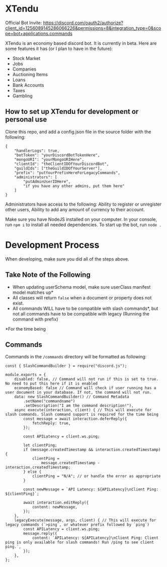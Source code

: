 # XTendu

Official Bot Invite: https://discord.com/oauth2/authorize?client_id=1256089145286066226&permissions=8&integration_type=0&scope=bot+applications.commands

XTendu is an economy based discord bot. It is currently in beta.
Here are some features it has (or I plan to have in the future):

-   Stock Market
-   Jobs
-   Companies
-   Auctioning Items
-   Loans
-   Bank Accounts
-   Taxes
-   Gambling

## How to set up XTendu for development or personal use

Clone this repo, and add a config.json file in the source folder with the following:

```
{
	"handlerLogs": true,
	"botToken": "yourDiscordBotTokenHere",
	"mongoURI": "yourMongoURIHere",
	"clientId": "theClientIDOfYourDiscordBot",
	"guildIds": ["theGuildIDOfYourServer"],
	"prefix": "putYourPrefixHereForLegacyCommands",
	"administrators": [
		"putAdminUserIDHere",
		"if you have any other admins, put them here"
	]
}
```

Administrators have access to the following:
Ability to register or unregister other users,
Ability to add any amount of currency to their account.

Make sure you have NodeJS installed on your computer.
In your console, run `npm i` to install all needed dependencies. To start up the bot, run `node .`

# Development Process

When developing, make sure you did all of the steps above.

## Take Note of the Following

-   When updating userSchema model, make sure userClass manifest model matches up\*
-   All classes will return `false` when a document or property does not exist.
-   All commands WILL have to be compatible with slash commands\*, but not all commands have to be compatible with legacy (Running the command with prefix)

\*For the time being

## Commands

Commands in the `/commands` directory will be formatted as following:

```
const { SlashCommandBuilder } = require("discord.js");

module.exports = {
	disabled: false, // Command will not run if this is set to true. No need to put this here if it is enabled
	economyBased: false // Command will check if user running has a user document in your database. If not, the command will not run.
	data: new SlashCommandBuilder() // Command Metadata
		.setName("commandname")
		.setDescription("I am the command description!"),
	async execute(interaction, client) { // This will execute for slash commands. Slash command support is required for the time being
		const message = await interaction.deferReply({
			fetchReply: true,
		});

		const APILatency = client.ws.ping;

		let clientPing;
		if (message.createdTimestamp && interaction.createdTimestamp) {
			clientPing =
				message.createdTimestamp - interaction.createdTimestamp;
		} else {
			clientPing = "N/A"; // or handle the error as appropriate
		}

		const newMessage = `API Latency: ${APILatency}\nClient Ping: ${clientPing}`;

		await interaction.editReply({
			content: newMessage,
		});
	},
	legacyExecute(message, args, client) { // This will execute for legacy commands (`>ping`, or whatever prefix followed by `ping`)
		const APILatency = client.ws.ping;
		message.reply({
			content: `APILatency: ${APILatency}\nClient Ping: Client ping is only available for slash commands! Run /ping to see client ping.`,
		});
	},
};

```
